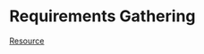 # Requirements Gathering

[Resource](https://www.tutorialspoint.com/software_engineering/software_requirements.htm)
